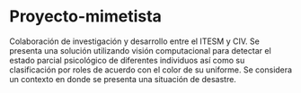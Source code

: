 # Proyecto-mimetista
Colaboración de investigación y desarrollo entre el ITESM y CIV.  Se presenta una solución utilizando visión computacional para detectar el estado parcial psicológico de diferentes individuos así como su clasificación por roles de acuerdo con el color de su uniforme. Se considera un contexto en donde se presenta una situación de desastre.
